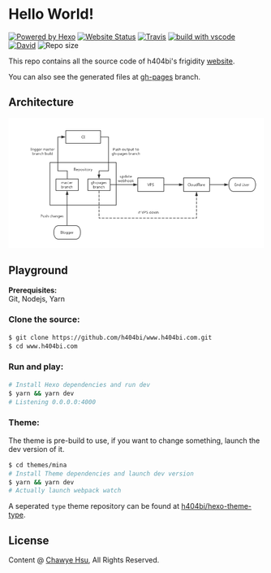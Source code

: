 # Hello World!

[![Powered by Hexo](https://img.shields.io/badge/Powered%20by-Hexo-blue.svg?style=flat-square)](https://hexo.io) [![Website Status](https://img.shields.io/website-up-down-green-red/https/h404bi.com.svg?style=flat-square)](https://www.h404bi.com) [![Travis](https://img.shields.io/travis/h404bi/www.h404bi.com.svg?style=flat-square)](https://travis-ci.org/h404bi/www.h404bi.com) [![build with vscode](https://img.shields.io/badge/build%20with-vscode-blue.svg?style=flat-square)](https://code.visualstudio.com) [![David](https://img.shields.io/david/h404bi/www.h404bi.com.svg?style=flat-square)](https://github.com/h404bi/www.h404bi.com)
 ![Repo size](https://img.shields.io/github/repo-size/h404bi/www.h404bi.com.svg?style=flat-square&colorB=328657)

This repo contains all the source code of h404bi's frigidity [website](https://www.h404bi.com).

You can also see the generated files at [gh-pages](https://github.com/h404bi/www.h404bi.com/tree/gh-pages) branch.

## Architecture

![architecture](resources/media/architecture.jpg)

## Playground

**Prerequisites:**  
Git, Nodejs, Yarn

### Clone the source:

``` sh
$ git clone https://github.com/h404bi/www.h404bi.com.git
$ cd www.h404bi.com
```

### Run and play:

``` sh
# Install Hexo dependencies and run dev
$ yarn && yarn dev
# Listening 0.0.0.0:4000
```

### Theme:

The theme is pre-build to use, if you want to change something, launch the dev version of it.

``` sh
$ cd themes/mina
# Install Theme dependencies and launch dev version
$ yarn && yarn dev
# Actually launch webpack watch
```

A seperated `type` theme repository can be found at [h404bi/hexo-theme-type](https://github.com/h404bi/hexo-theme-type).

## License

Content @ [Chawye Hsu](https://www.h404bi.com), All Rights Reserved.
